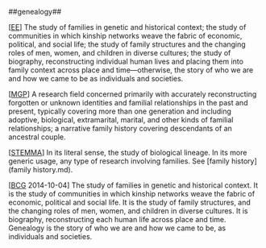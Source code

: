 ##genealogy##

\[[EE](SOURCES.md#EE)\]  The study of families in genetic and historical context; the study of communities in which kinship networks weave the fabric of economic, political, and social life; the study of family structures and the changing roles of men, women, and children in diverse cultures; the study of biography, reconstructing individual human lives and placing them into family context across place and time—otherwise, the story of who we are and how we came to be as individuals and societies.

\[[MGP](SOURCES.md#MGP)\] A research field concerned primarily with accurately reconstructing forgotten or unknown identities and familial relationships in the past and present, typically covering more than one generation and including adoptive, biological, extramarital, marital, and other kinds of familial relationships; a narrative family history covering descendants of an ancestral couple.

\[[STEMMA](SOURCES.md#STEMMA)\] In its literal sense, the study of biological lineage. In its more generic usage, any type of research involving families. See [family history](family history.md).

\[[BCG](http://www.bcgcertification.org/index.html) 2014-10-04\] The study of families in genetic and historical context. It is the study of communities in which kinship networks weave the fabric of economic, political and social life. It is the study of family structures, and the changing roles of men, women, and children in diverse cultures. It is biography, reconstructing each human life across place and time. Genealogy is the story of who we are and how we came to be, as individuals and societies.
